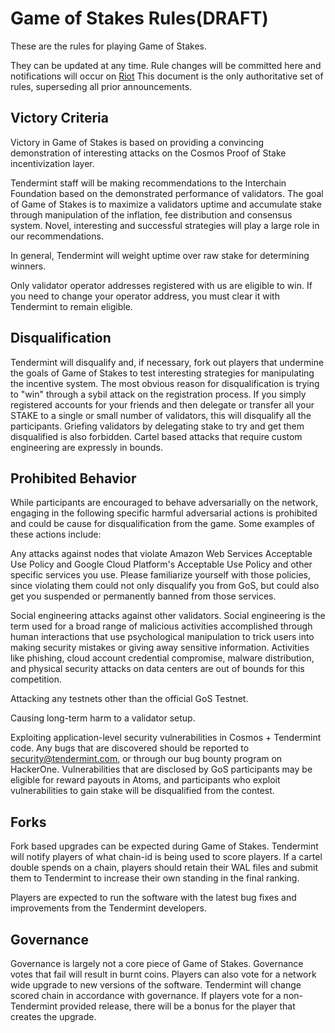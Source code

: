 # Game of Stakes Rules(DRAFT)

These are the rules for playing Game of Stakes.

They can be updated at any time. Rule changes will be committed here and notifications will occur on [Riot](https://matrix.to/#/!hEuEYSWKomxnWlSKqi:matrix.org?via=matrix.org&via=matrix.bitple.com&via=t2bot.io)
This document is the only authoritative set of rules, superseding all prior announcements.

## Victory Criteria

Victory in Game of Stakes is based on providing a convincing demonstration of interesting attacks on the Cosmos Proof of Stake incentivization layer.

Tendermint staff will be making recommendations to the Interchain Foundation based on the demonstrated performance of validators. The goal of Game of Stakes is to maximize a validators uptime and accumulate stake through manipulation of the inflation, fee distribution and consensus system. Novel, interesting and successful strategies will play a large role in our recommendations.

In general, Tendermint will weight uptime over raw stake for determining winners. 

Only validator operator addresses registered with us are eligible to win. If you need to change your operator address, you must clear it with Tendermint to remain eligible.

## Disqualification

Tendermint will disqualify and, if necessary, fork out players that undermine the goals of Game of Stakes to test interesting strategies for manipulating the incentive system. The most obvious reason for disqualification is trying to "win" through a sybil attack on the registration process. If you simply registered accounts for your friends  and then delegate or transfer all your STAKE to a single or small number of validators, this will disqualify all the participants. Griefing validators by delegating stake to try and get them disqualified is also forbidden. Cartel based attacks that require custom engineering are expressly in bounds.

## Prohibited Behavior

While participants are encouraged to behave adversarially on the network, engaging in the following specific harmful adversarial actions is prohibited and could be cause for disqualification from the game. Some examples of these actions include:

Any attacks against nodes that violate Amazon Web Services Acceptable Use Policy and Google Cloud Platform's Acceptable Use Policy and other specific services you use. Please familiarize yourself with those policies, since violating them could not only disqualify you from GoS, but could also get you suspended or permanently banned from those services.

Social engineering attacks against other validators. Social engineering is the term used for a broad range of malicious activities accomplished through human interactions that use psychological manipulation to trick users into making security mistakes or giving away sensitive information. Activities like phishing, cloud account credential compromise, malware distribution, and physical security attacks on data centers are out of bounds for this competition.

Attacking any testnets other than the official GoS Testnet.

Causing long-term harm to a validator setup.

Exploiting application-level security vulnerabilities in Cosmos + Tendermint code. Any bugs that are discovered should be reported to security@tendermint.com, or through our bug bounty program on HackerOne. Vulnerabilities that are disclosed by GoS participants may be eligible for reward payouts in Atoms, and participants who exploit vulnerabilities to gain stake will be disqualified from the contest.

## Forks

Fork based upgrades can be expected during Game of Stakes. Tendermint will notify players of what chain-id is being used to score players. If a cartel double spends on a chain, players should retain their WAL files and submit them to Tendermint to increase their own standing in the final ranking.

Players are expected to run the software with the latest bug fixes and improvements from the Tendermint developers.

## Governance

Governance is largely not a core piece of Game of Stakes. Governance votes that fail will result in burnt coins. Players can also vote for a network wide upgrade to new versions of the software. Tendermint will change scored chain in accordance with governance. If players vote for a non-Tendermint provided release, there will be a bonus for the player that creates the upgrade.

